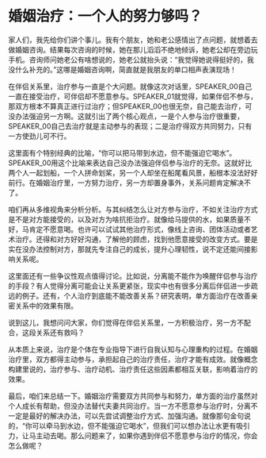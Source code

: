 # 婚姻治疗：一个人的努力够吗？

家人们，我先给你们讲个事儿。我有个朋友，她和老公感情出了点问题，就想着去做婚姻咨询。结果每次咨询的时候，她在那儿滔滔不绝地倾诉，她老公却在旁边玩手机。咨询师问她老公有啥想说的，她老公就抬头说：“我觉得她说得挺好的，我没什么补充的。”这哪是婚姻咨询啊，简直就是我朋友的单口相声表演现场！

在伴侣关系里，治疗参与一直是个大问题。就像这次对话里，SPEAKER_00自己一直在接受治疗，可伴侣却不愿意参与。SPEAKER_01就觉得，如果伴侣不参与，那双方根本不算真正进行过治疗；但SPEAKER_00也很无奈，自己能去治疗，可没办法强迫另一方啊。这就引出了两个核心观点，一是个人参与治疗很重要，SPEAKER_00自己去治疗就是主动参与的表现；二是治疗得双方共同努力，只有一方使劲儿可不行。

这里面有个特别经典的比喻，“你可以把马带到水边，但不能强迫它喝水”。SPEAKER_00用这个比喻来表达自己没办法强迫伴侣参与治疗的无奈。这就好比两个人一起划船，一个人拼命划桨，另一个人却坐在船尾看风景，船根本没法好好前行。在婚姻治疗里，一方努力治疗，另一方却置身事外，关系问题肯定解决不了。

咱们再从多维视角来分析分析。与其纠结怎么让对方参与治疗，不如关注治疗方式是不是对方能接受的，以及对方为啥抗拒治疗。就像给马提供的水，如果质量不好，马肯定不愿意喝。也许可以试试其他治疗形式，像线上咨询、团体活动或者艺术治疗。还得和对方好好沟通，了解他的顾虑，找到他愿意接受的改变方式。要是实在没办法控制对方，那就先专注自己的成长，提升心理韧性，说不定还能间接影响关系呢。

这里面还有一些争议性观点值得讨论。比如说，分离能不能作为唤醒伴侣参与治疗的手段？有人觉得分离可能会让关系更紧张，现实中也有很多分离后伴侣进一步疏远的例子。还有，个人治疗到底能不能改善关系？研究表明，单方面治疗在改善亲密关系中的效果有限。

说到这儿，我想问问大家，你们觉得在伴侣关系里，一方积极治疗，另一方不配合，这段关系还有救吗？

从本质上来说，治疗是个体在专业指导下进行自我认知与心理重构的过程。在婚姻治疗里，双方都得主动参与，承担起自己的治疗责任，治疗才能有成效。就像概念构建里说的，治疗参与、治疗动机、治疗责任这些因素都相互关联，影响着治疗的效果。

最后，咱们来总结一下。婚姻治疗需要双方共同参与和努力，单方面的治疗虽然对个人成长有帮助，但没办法替代夫妻共同治疗。当一方不愿意参与治疗时，分离不一定是最好的解决办法，可以先尝试调整治疗方式、加强沟通。就像那句金句说的，“你可以牵马到水边，但不能强迫它喝水”，但我们可以想办法让水更有吸引力，让马主动去喝。那么问题来了，如果你遇到伴侣不愿意参与治疗的情况，你会怎么做呢？ 